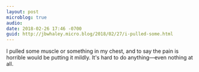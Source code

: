 ```yaml
---
layout: post
microblog: true
audio: 
date: 2018-02-26 17:46 -0700
guid: http://jbwhaley.micro.blog/2018/02/27/i-pulled-some.html
---
```

I pulled some muscle or something in my chest, and to say the pain is horrible would be putting it mildly. It's hard to do anything—even nothing at all.

